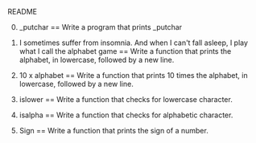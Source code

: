 README

0. _putchar == Write a program that prints _putchar

1. I sometimes suffer from insomnia. And when I can't fall asleep, I play what I call the alphabet game == Write a function that prints the alphabet, in lowercase, followed by a new line.

2. 10 x alphabet == Write a function that prints 10 times the alphabet, in lowercase, followed by a new line.

3. islower == Write a function that checks for lowercase character.

4. isalpha == Write a function that checks for alphabetic character.

5. Sign == Write a function that prints the sign of a number.
